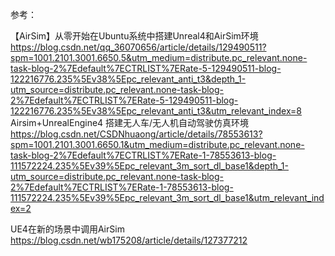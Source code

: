 参考：

【AirSim】从零开始在Ubuntu系统中搭建Unreal4和AirSim环境<br>
https://blog.csdn.net/qq_36070656/article/details/129490511?spm=1001.2101.3001.6650.5&utm_medium=distribute.pc_relevant.none-task-blog-2%7Edefault%7ECTRLIST%7ERate-5-129490511-blog-122216776.235%5Ev38%5Epc_relevant_anti_t3&depth_1-utm_source=distribute.pc_relevant.none-task-blog-2%7Edefault%7ECTRLIST%7ERate-5-129490511-blog-122216776.235%5Ev38%5Epc_relevant_anti_t3&utm_relevant_index=8
<br>
Airsim+UnrealEngine4 搭建无人车/无人机自动驾驶仿真环境<br>
https://blog.csdn.net/CSDNhuaong/article/details/78553613?spm=1001.2101.3001.6650.1&utm_medium=distribute.pc_relevant.none-task-blog-2%7Edefault%7ECTRLIST%7ERate-1-78553613-blog-111572224.235%5Ev39%5Epc_relevant_3m_sort_dl_base1&depth_1-utm_source=distribute.pc_relevant.none-task-blog-2%7Edefault%7ECTRLIST%7ERate-1-78553613-blog-111572224.235%5Ev39%5Epc_relevant_3m_sort_dl_base1&utm_relevant_index=2

UE4在新的场景中调用AirSim
https://blog.csdn.net/wb175208/article/details/127377212

